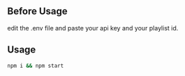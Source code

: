 ## Before Usage

 edit the .env file and paste your api key and your playlist id.

## Usage

```cmd
npm i && npm start
```
